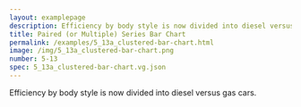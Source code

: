 ```yaml
---
layout: examplepage
description: Efficiency by body style is now divided into diesel versus gas cars.
title: Paired (or Multiple) Series Bar Chart
permalink: /examples/5_13a_clustered-bar-chart.html
image: /img/5_13a_clustered-bar-chart.png
number: 5-13
spec: 5_13a_clustered-bar-chart.vg.json
---
```

Efficiency by body style is now divided into diesel versus gas cars.
